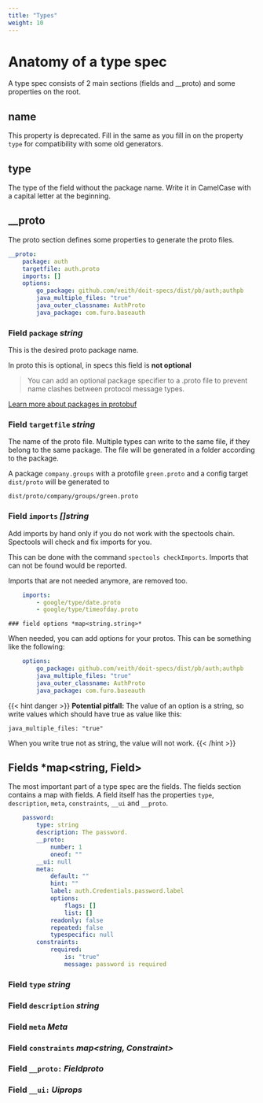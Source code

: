 ```yaml
---
title: "Types"
weight: 10
---
```


# Anatomy of a type spec
A type spec consists of 2 main sections (fields and __proto) and some properties on the root.

## name
This property is deprecated. Fill in the same as you fill in on the property `type` for compatibility with some old generators.

## type
The type of the field without the package name. Write it in CamelCase with a capital letter at the beginning.

## __proto
The proto section defines some properties to generate the proto files.

```yaml
__proto:
    package: auth
    targetfile: auth.proto
    imports: []
    options:
        go_package: github.com/veith/doit-specs/dist/pb/auth;authpb
        java_multiple_files: "true"
        java_outer_classname: AuthProto
        java_package: com.furo.baseauth
```
### Field `package` *string*
This is the desired proto package name. 

In proto this is optional, in specs this field is **not optional**

> You can add an optional package specifier to a .proto file to prevent name clashes between protocol message types.

[Learn more about packages in protobuf](https://developers.google.com/protocol-buffers/docs/proto3#packages)

### Field `targetfile` *string*
The name of the proto file. Multiple types can write to the same file, if they belong to the same package.
The file will be generated in a folder according to the package.

A package `company.groups` with a protofile `green.proto` and a config target `dist/proto` will be generated to 

`dist/proto/company/groups/green.proto`

### Field `imports` *[]string*
Add imports by hand only if you do not work with the spectools chain. Spectools will check and fix imports for you.

This can be done with the command `spectools checkImports`. Imports that can not be found would be reported.

Imports that are not needed anymore, are removed too.

```yaml
    imports:
        - google/type/date.proto
        - google/type/timeofday.proto
```

    ### field options *map<string.string>*
When needed, you can add options for your protos. This can be something like the following:

```yaml
    options:
        go_package: github.com/veith/doit-specs/dist/pb/auth;authpb
        java_multiple_files: "true"
        java_outer_classname: AuthProto
        java_package: com.furo.baseauth
```


{{< hint danger >}}
**Potential pitfall:**
The value of an option is a string, so write values which should have true as value like this:

`java_multiple_files: "true"`

When you write true not as string, the value will not work.
{{< /hint >}}



## Fields *map<string, Field>
The most important part of a type spec are the fields. The fields section contains a map with fields. A field itself
has the properties `type`, `description`, `meta`, `constraints`, `__ui` and `__proto`.

```yaml
    password:
        type: string
        description: The password.
        __proto:
            number: 1
            oneof: ""
        __ui: null
        meta:
            default: ""
            hint: ""
            label: auth.Credentials.password.label
            options:
                flags: []
                list: []
            readonly: false
            repeated: false
            typespecific: null
        constraints:
            required:
                is: "true"
                message: password is required
```

### Field `type` *string*

### Field `description` *string*
### Field `meta` *Meta*
### Field `constraints` *map<string, Constraint>*
### Field `__proto:` *Fieldproto*
### Field `__ui:` *Uiprops*
